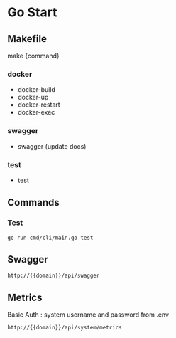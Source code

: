 # Go Start

## Makefile

make {command}

### docker

- docker-build
- docker-up
- docker-restart
- docker-exec

### swagger

- swagger (update docs)

### test

- test
  
## Commands

### Test

```
go run cmd/cli/main.go test
```

## Swagger

```
http://{{domain}}/api/swagger
```

## Metrics

Basic Auth : system username and password from .env  

```
http://{{domain}}/api/system/metrics
```